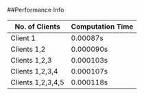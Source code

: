 ##Performance Info

| No. of Clients | Computation Time |
|----------------|------------------|
| Client 1| 0.00087s|
| Clients 1,2| 0.000090s|
| Clients 1,2,3|0.000103s|
| Clients 1,2,3,4|0.000107s|
| Clients 1,2,3,4,5|0.000118s|
